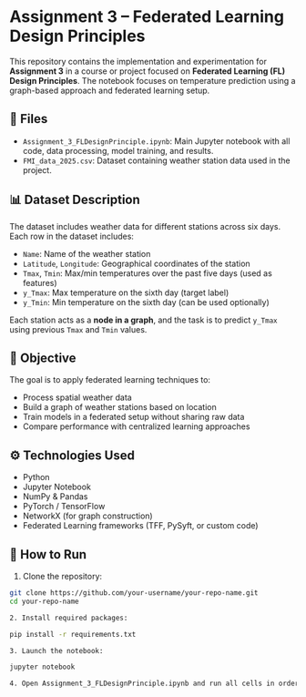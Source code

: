 # Assignment 3 – Federated Learning Design Principles

This repository contains the implementation and experimentation for **Assignment 3** in a course or project focused on **Federated Learning (FL) Design Principles**. The notebook focuses on temperature prediction using a graph-based approach and federated learning setup.

## 📁 Files

- `Assignment_3_FLDesignPrinciple.ipynb`: Main Jupyter notebook with all code, data processing, model training, and results.
- `FMI_data_2025.csv`: Dataset containing weather station data used in the project.

## 📊 Dataset Description

The dataset includes weather data for different stations across six days. Each row in the dataset includes:

- `Name`: Name of the weather station
- `Latitude`, `Longitude`: Geographical coordinates of the station
- `Tmax`, `Tmin`: Max/min temperatures over the past five days (used as features)
- `y_Tmax`: Max temperature on the sixth day (target label)
- `y_Tmin`: Min temperature on the sixth day (can be used optionally)

Each station acts as a **node in a graph**, and the task is to predict `y_Tmax` using previous `Tmax` and `Tmin` values.

## 🧠 Objective

The goal is to apply federated learning techniques to:

- Process spatial weather data
- Build a graph of weather stations based on location
- Train models in a federated setup without sharing raw data
- Compare performance with centralized learning approaches

## ⚙️ Technologies Used

- Python
- Jupyter Notebook
- NumPy & Pandas
- PyTorch / TensorFlow
- NetworkX (for graph construction)
- Federated Learning frameworks (TFF, PySyft, or custom code)

## 🚀 How to Run

1. Clone the repository:

```bash
git clone https://github.com/your-username/your-repo-name.git
cd your-repo-name

2. Install required packages:

pip install -r requirements.txt

3. Launch the notebook:

jupyter notebook

4. Open Assignment_3_FLDesignPrinciple.ipynb and run all cells in order.




